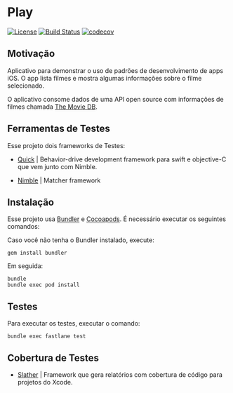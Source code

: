 # Play

[![License](http://img.shields.io/badge/license-MIT-green.svg?style=flat)](https://github.com/douglastaquary/play/blob/master/LICENSE)
[![Build Status](https://img.shields.io/travis/douglastaquary/play/master.svg?style=flat)](https://travis-ci.org/douglastaquary/play)
[![codecov](https://codecov.io/gh/douglastaquary/play/branch/master/graph/badge.svg)](https://codecov.io/gh/douglastaquary/play)


## Motivação

Aplicativo para demonstrar o uso de padrões de desenvolvimento de apps iOS. O app lista filmes e mostra algumas informações sobre o filme selecionado. 

O aplicativo consome dados de uma API open source com informações de filmes chamada [The Movie DB](https://www.themoviedb.org/documentation/api?language=pt-BR).

## Ferramentas de Testes

Esse projeto dois frameworks de Testes:

- [Quick](https://github.com/Quick/Quick) |  Behavior-drive development framework para swift e objective-C que vem junto com Nimble.

- [Nimble](https://github.com/Quick/Nimble) | Matcher framework

## Instalação

Esse projeto usa [Bundler](http://bundler.io) e [Cocoapods](https://cocoapods.org). É necessário executar os seguintes comandos:

Caso você não tenha o Bundler instalado, execute:

```
gem install bundler
```

Em seguida:

```
bundle 
bundle exec pod install
```

## Testes 

Para executar os testes, executar o comando: 

```
bundle exec fastlane test
```

## Cobertura de Testes

- [Slather](https://github.com/SlatherOrg/slather) |  Framework que gera relatórios com cobertura de código para projetos do Xcode.


